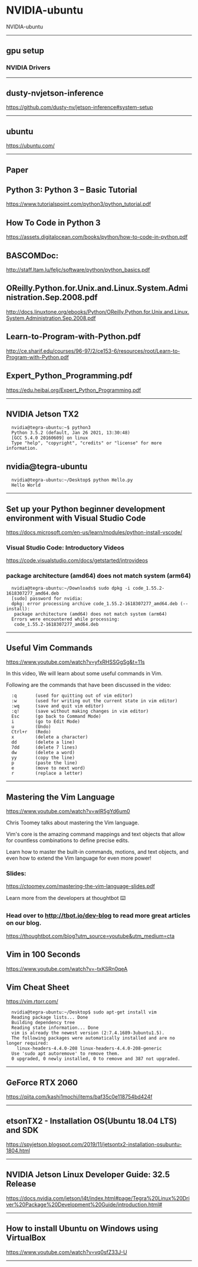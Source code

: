 # NVIDIA-ubuntu
NVIDIA-ubuntu

-------

## gpu setup

### NVIDIA Drivers


-------

## dusty-nvjetson-inference
https://github.com/dusty-nv/jetson-inference#system-setup




-------

## ubuntu
https://ubuntu.com/



-------




## Paper

## Python 3: Python 3 – Basic Tutorial
https://www.tutorialspoint.com/python3/python_tutorial.pdf

## How To Code in Python 3
https://assets.digitalocean.com/books/python/how-to-code-in-python.pdf


## BASCOMDoc: 
http://staff.ltam.lu/feljc/software/python/python_basics.pdf


## OReilly.Python.for.Unix.and.Linux.System.Administration.Sep.2008.pdf
http://docs.linuxtone.org/ebooks/Python/OReilly.Python.for.Unix.and.Linux.System.Administration.Sep.2008.pdf


## Learn-to-Program-with-Python.pdf
http://ce.sharif.edu/courses/96-97/2/ce153-6/resources/root/Learn-to-Program-with-Python.pdf

## Expert_Python_Programming.pdf
https://edu.heibai.org/Expert_Python_Programming.pdf

-------

## NVIDIA Jetson TX2


      nvidia@tegra-ubuntu:~$ python3
      Python 3.5.2 (default, Jan 26 2021, 13:30:48) 
      [GCC 5.4.0 20160609] on linux
      Type "help", "copyright", "credits" or "license" for more information.



## nvidia@tegra-ubuntu

      nvidia@tegra-ubuntu:~/Desktop$ python Hello.py
      Hello World




-------

## Set up your Python beginner development environment with Visual Studio Code
https://docs.microsoft.com/en-us/learn/modules/python-install-vscode/



### Visual Studio Code: Introductory Videos
https://code.visualstudio.com/docs/getstarted/introvideos

### package architecture (amd64) does not match system (arm64)

      nvidia@tegra-ubuntu:~/Downloads$ sudo dpkg -i code_1.55.2-1618307277_amd64.deb
      [sudo] password for nvidia: 
      dpkg: error processing archive code_1.55.2-1618307277_amd64.deb (--install):
       package architecture (amd64) does not match system (arm64)
      Errors were encountered while processing:
       code_1.55.2-1618307277_amd64.deb
       

-------

## Useful Vim Commands
https://www.youtube.com/watch?v=yfxRHSSGgSg&t=11s

In this video, We will learn about some useful commands in Vim.

Following are the commands that have been discussed in the video:

      :q       (used for quitting out of vim editor)
      :w       (used for writing out the current state in vim editor)
      :wq      (save and quit vim editor)
      :q!      (save without making changes in vim editor)
      Esc      (go back to Command Mode)
      i        (go to Edit Mode)
      u        (Undo)
      Ctrl+r   (Redo)
      x        (delete a character)
      dd       (delete a line)
      7dd      (delete 7 lines)
      dw       (delete a word)
      yy       (copy the line)
      p        (paste the line)
      e        (move to next word)
      r        (replace a letter)


-------

## Mastering the Vim Language
https://www.youtube.com/watch?v=wlR5gYd6um0

Chris Toomey talks about mastering the Vim language. 

Vim's core is the amazing command mappings and text objects that allow for countless combinations to define precise edits. 

Learn how to master the built-in commands, motions, and text objects, and even how to extend the Vim language for even more power!

### Slides: 
https://ctoomey.com/mastering-the-vim-language-slides.pdf


Learn more from the developers at thoughtbot ⌨️ 

### Head over to http://tbot.io/dev-blog​ to read more great articles on our blog.
https://thoughtbot.com/blog?utm_source=youtube&utm_medium=cta

## Vim in 100 Seconds
https://www.youtube.com/watch?v=-txKSRn0qeA

## Vim Cheat Sheet
https://vim.rtorr.com/

      nvidia@tegra-ubuntu:~/Desktop$ sudo apt-get install vim
      Reading package lists... Done
      Building dependency tree       
      Reading state information... Done
      vim is already the newest version (2:7.4.1689-3ubuntu1.5).
      The following packages were automatically installed and are no longer required:
        linux-headers-4.4.0-208 linux-headers-4.4.0-208-generic
      Use 'sudo apt autoremove' to remove them.
      0 upgraded, 0 newly installed, 0 to remove and 387 not upgraded.

-------


## GeForce RTX 2060
https://qiita.com/kashi1mochi/items/baf35c0e118754bd424f


-------

## etsonTX2 - Installation OS(Ubuntu 18.04 LTS) and SDK
https://spyjetson.blogspot.com/2019/11/jetsontx2-installation-osubuntu-1804.html

-------

## NVIDIA Jetson Linux Developer Guide: 32.5 Release
https://docs.nvidia.com/jetson/l4t/index.html#page/Tegra%20Linux%20Driver%20Package%20Development%20Guide/introduction.html#



-------


## How to install Ubuntu on Windows using VirtualBox
https://www.youtube.com/watch?v=vq0sfZ33J-U



-------
